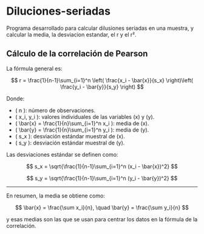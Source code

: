 # Diluciones-seriadas
Programa desarrollado para calcular dilusiones seriadas en una muestra, y calcular la media, la desviacion estandar, el r y el r².

## Cálculo de la correlación de Pearson
La fórmula general es:

$$
r = \frac{1}{n-1}\sum_{i=1}^n \left( \frac{x_i - \bar{x}}{s_x} \right)\left( \frac{y_i - \bar{y}}{s_y} \right)
$$

Donde:

- \( n \): número de observaciones.  
- \( x_i, y_i \): valores individuales de las variables \(x\) y \(y\).  
- \( \bar{x} = \frac{1}{n}\sum_{i=1}^n x_i \): media de \(x\).  
- \( \bar{y} = \frac{1}{n}\sum_{i=1}^n y_i \): media de \(y\).  
- \( s_x \): desviación estándar muestral de \(x\).  
- \( s_y \): desviación estándar muestral de \(y\).  

Las desviaciones estándar se definen como:

$$
s_x = \sqrt{\frac{1}{n-1}\sum_{i=1}^n (x_i - \bar{x})^2}
$$

$$
s_y = \sqrt{\frac{1}{n-1}\sum_{i=1}^n (y_i - \bar{y})^2}
$$

---

En resumen, la media se obtiene como:

$$
\bar{x} = \frac{\sum x_i}{n}, \quad \bar{y} = \frac{\sum y_i}{n}
$$

y esas medias son las que se usan para centrar los datos en la fórmula de la correlación.
